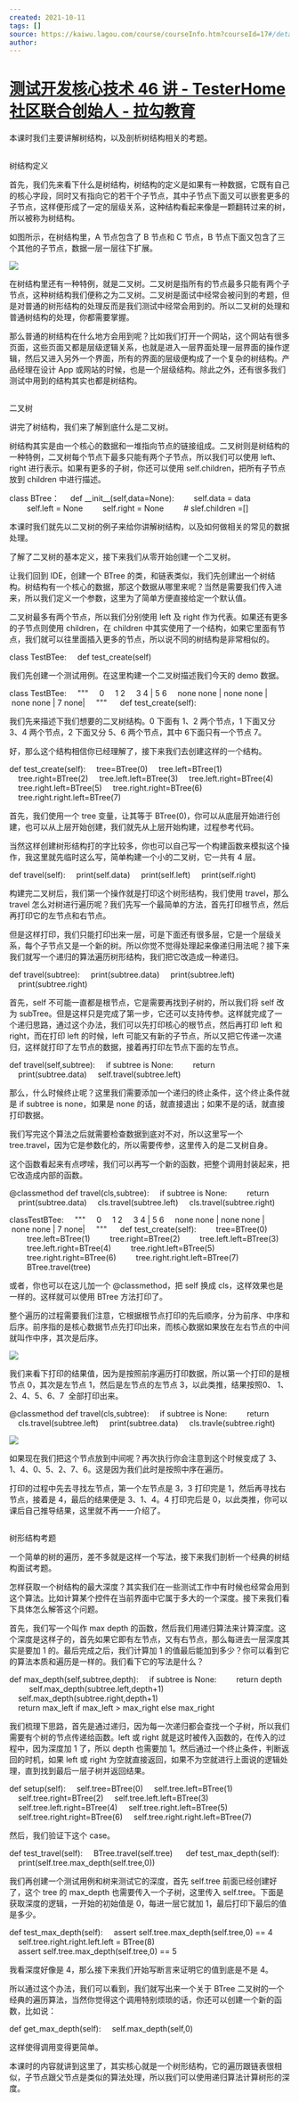 ```yaml
---
created: 2021-10-11
tags: []
source: https://kaiwu.lagou.com/course/courseInfo.htm?courseId=17#/detail/pc?id=317
author: 
---
```


# [测试开发核心技术 46 讲 - TesterHome 社区联合创始人 - 拉勾教育](https://kaiwu.lagou.com/course/courseInfo.htm?courseId=17#/detail/pc?id=317)


本课时我们主要讲解树结构，以及剖析树结构相关的考题。  

## 

树结构定义

首先，我们先来看下什么是树结构，树结构的定义是如果有一种数据，它既有自己的核心字段，同时又有指向它的若干个子节点，其中子节点下面又可以嵌套更多的子节点，这样便形成了一定的层级关系，这种结构看起来像是一颗翻转过来的树，所以被称为树结构。

如图所示，在树结构里，A 节点包含了 B 节点和 C 节点，B 节点下面又包含了三个其他的子节点，数据一层一层往下扩展。

![](https://s0.lgstatic.com/i/image3/M01/61/D3/Cgq2xl4f2gWAMlflAAF5FGDHnyo146.png)

在树结构里还有一种特例，就是二叉树。二叉树是指所有的节点最多只能有两个子节点，这种树结构我们便称之为二叉树。二叉树是面试中经常会被问到的考题，但是对普通的树形结构的处理反而是我们测试中经常会用到的。所以二叉树的处理和普通树结构的处理，你都需要掌握。

那么普通的树结构在什么地方会用到呢？比如我们打开一个网站，这个网站有很多页面，这些页面又都是层级逻辑关系，也就是进入一层界面处理一层界面的操作逻辑，然后又进入另外一个界面，所有的界面的层级便构成了一个复杂的树结构。产品经理在设计 App 或网站的时候，也是一个层级结构。除此之外，还有很多我们测试中用到的结构其实也都是树结构。

## 

二叉树

讲完了树结构，我们来了解到底什么是二叉树。

树结构其实是由一个核心的数据和一堆指向节点的链接组成。二叉树则是树结构的一种特例，二叉树每个节点下最多只能有两个子节点，所以我们可以使用 left、right 进行表示。如果有更多的子树，你还可以使用 self.children，把所有子节点放到 children 中进行描述。

class BTree：
    def \_\_init\_\_(self,data=None):
        self.data = data
        self.left = None
        self.right = None
        # slef.children =\[\]

本课时我们就先以二叉树的例子来给你讲解树结构，以及如何做相关的常见的数据处理。

了解了二叉树的基本定义，接下来我们从零开始创建一个二叉树。

让我们回到 IDE，创建一个 BTree 的类，和链表类似，我们先创建出一个树结构。树结构有一个核心的数据，那这个数据从哪里来呢？当然是需要我们传入进来，所以我们定义一个参数，这里为了简单方便直接给定一个默认值。

二叉树最多有两个节点，所以我们分别使用 left 及 right 作为代表。如果还有更多的子节点则使用 children，在 children 中其实使用了一个结构，如果它里面有节点，我们就可以往里面插入更多的节点，所以说不同的树结构是非常相似的。

class TestBTee:
    def test\_create(self)

我们先创建一个测试用例。在这里构建一个二叉树描述我们今天的 demo 数据。

class TestBTee:
    """
    0
    1 2
    3 4 | 5 6
    none none | none none | none none | 7 none|
    """ 
    def test\_create(self):

我们先来描述下我们想要的二叉树结构。0 下面有 1、2 两个节点，1 下面又分 3、4 两个节点，2 下面又分 5、6 两个节点，其中 6下面只有一个节点 7。  

好，那么这个结构相信你已经理解了，接下来我们去创建这样的一个结构。

def test\_create(self):
    tree=BTree(0)
    tree.left=BTree(1)
    tree.right=BTree(2)
    tree.left.left=BTree(3)
    tree.left.right=BTree(4)
    tree.right.left=BTree(5)
    tree.right.right=BTree(6)
    tree.right.right.left=BTree(7)

首先，我们使用一个 tree 变量，让其等于 BTree(0)，你可以从底层开始进行创建，也可以从上层开始创建，我们就先从上层开始构建，过程参考代码。

当然这样创建树形结构打的字比较多，你也可以自己写一个构建函数来模拟这个操作，我这里就先临时这么写，简单构建一个小的二叉树，它一共有 4 层。

def travel(self):
    print(self.data)
    print(self.left)
    print(self.right)

构建完二叉树后，我们第一个操作就是打印这个树形结构，我们使用 travel，那么 travel 怎么对树进行遍历呢？我们先写一个最简单的方法，首先打印根节点，然后再打印它的左节点和右节点。

但是这样打印，我们只能打印出来一层，可是下面还有很多层，它是一个层级关系，每个子节点又是一个新的树。所以你觉不觉得处理起来像递归用法呢？接下来我们就写一个递归的算法遍历树形结构，我们把它改造成一种递归。

def travel(subtree):
    print(subtree.data)
    print(subtree.left)
    print(subtree.right)

首先，self 不可能一直都是根节点，它是需要再找到子树的，所以我们将 self 改为 subTree。但是这样只是完成了第一步，它还可以支持传参。这样就完成了一个递归思路，通过这个办法，我们可以先打印核心的根节点，然后再打印 left 和 right，而在打印 left 的时候，left 可能又有新的子节点，所以又把它传递一次递归，这样就打印了左节点的数据，接着再打印左节点下面的左节点。

def travel(self,subtree):
    if subtree is None:
        return
    print(subtree.data)
    self.travel(subtree.left)

那么，什么时候终止呢？这里我们需要添加一个递归的终止条件，这个终止条件就是 if subtree is none，如果是 none 的话，就直接退出；如果不是的话，就直接打印数据。

我们写完这个算法之后就需要检查数据到底对不对，所以这里写一个 tree.travel，因为它是参数化的，所以需要传参，这里传入的是二叉树自身。

这个函数看起来有点啰嗦，我们可以再写一个新的函数，把整个调用封装起来，把它改造成内部的函数。

@classmethod
def travel(cls,subtree):
    if subtree is None:
        return
    print(subtree.data)
    cls.travel(subtree.left)
    cls.travel(subtree.right)

classTestBTee:
    """
    0
    1 2
    3 4 | 5 6
    none none | none none | none none | 7 none|
    """ 
    def test\_create(self):
        tree=BTree(0)
        tree.left=BTree(1)
        tree.right=BTree(2)
        tree.left.left=BTree(3)
        tree.left.right=BTree(4)
        tree.right.left=BTree(5)
        tree.right.right=BTree(6)
        tree.right.right.left=BTree(7)
        
        BTree.travel(tree)

或者，你也可以在这儿加一个 @classmethod，把 self 换成 cls，这样效果也是一样的。这样就可以使用 BTree 方法打印了。

整个遍历的过程需要我们注意，它根据根节点打印的先后顺序，分为前序、中序和后序。前序指的是核心数据节点先打印出来，而核心数据如果放在左右节点的中间就叫作中序，其次是后序。

![](https://s0.lgstatic.com/i/image3/M01/61/D3/Cgq2xl4f2gaAMydMAAEp3l-gCRU140.png)

我们来看下打印的结果值，因为是按照前序遍历打印数据，所以第一个打印的是根节点 0，其次是左节点 1，然后是左节点的左节点 3，以此类推，结果按照0、 1、2、4、5、6、7  全部打印出来。

@classmethod
def travel(cls,subtree):
    if subtree is None:
        return
        
    cls.travel(subtree.left)
    print(subtree.data)
    cls.travle(subtree.right)

![](https://s0.lgstatic.com/i/image3/M01/61/D2/CgpOIF4f2gaARjLlAAGMP20VB90449.png)

如果现在我们把这个节点放到中间呢？再次执行你会注意到这个时候变成了 3、1、4、0、5、2、7、6。这是因为我们此时是按照中序在遍历。

打印的过程中先去寻找左节点，第一个左节点是 3，3 打印完是 1，然后再寻找右节点，接着是 4，最后的结果便是 3、1、4。4 打印完后是 0，以此类推，你可以课后自己推导结果，这里就不再一一介绍了。

## 

树形结构考题

一个简单的树的遍历，差不多就是这样一个写法，接下来我们剖析一个经典的树结构面试考题。

怎样获取一个树结构的最大深度？其实我们在一些测试工作中有时候也经常会用到这个算法。比如计算某个控件在当前界面中它属于多大的一个深度。接下来我们看下具体怎么解答这个问题。

首先，我们写一个叫作 max depth 的函数，然后我们用递归算法来计算深度。这个深度是这样子的，首先如果它即有左节点，又有右节点，那么每进去一层深度其实是要加 1 的。最后完成之后，我们计算加 1 的值最后能加到多少？你可以看到它的算法本质和遍历是一样的。我们看下它的写法是什么？

def max\_depth(self,subtree,depth):
    if subtree is None:
        return depth
    
    self.max\_depth(subtree.left,depth+1)
    self.max\_depth(subtree.right,depth+1)
    return max\_left if max\_left > max\_right else max\_right

我们梳理下思路，首先是通过递归，因为每一次递归都会查找一个子树，所以我们需要有个树的节点传递给函数。left 或 right 就是这时被传入函数的，在传入的过程中，因为深度加 1 了，所以 depth 也需要加 1。然后通过一个终止条件，判断返回的时机，如果 left 或 right 为空就直接返回，如果不为空就进行上面说的逻辑处理，直到找到最后一层子树并返回结果。

def setup(self):
    self.tree=BTree(0)
    self.tree.left=BTree(1)
    self.tree.right=BTree(2)
    self.tree.left.left=BTree(3)
    self.tree.left.right=BTree(4)
    self.tree.right.left=BTree(5)
    self.tree.right.right=BTree(6)
    self.tree.right.right.left=BTree(7)

然后，我们验证下这个 case。

def test\_travel(self):
    BTree.travel(self.tree)
    
def test\_max\_depth(self):
    print(self.tree.max\_depth(self.tree,0))

我们再创建一个测试用例和树来测试它的深度，首先 self.tree 前面已经创建好了，这个 tree 的 max\_depth 也需要传入一个子树，这里传入 self.tree。下面是获取深度的逻辑，一开始的初始值是 0，每进一层它就加 1，最后打印下最后的值是多少。

def test\_max\_depth(self):
    assert self.tree.max\_depth(self.tree,0) == 4
    self.tree.right.right.left.left = BTree(8)
    assert self.tree.max\_depth(self.tree,0) == 5

我看深度好像是 4，那么接下来我们开始写断言来证明它的值到底是不是 4。

所以通过这个办法，我们可以看到，我们就写出来一个关于 BTree 二叉树的一个经典的遍历算法，当然你觉得这个调用特别烦琐的话，你还可以创建一个新的函数，比如说：

def get\_max\_depth(self):
    self.max\_depth(self,0)

这样使得调用变得更简单。

本课时的内容就讲到这里了，其实核心就是一个树形结构，它的遍历跟链表很相似，子节点跟父节点是类似的算法处理，所以我们可以使用递归算法计算树形的深度。
